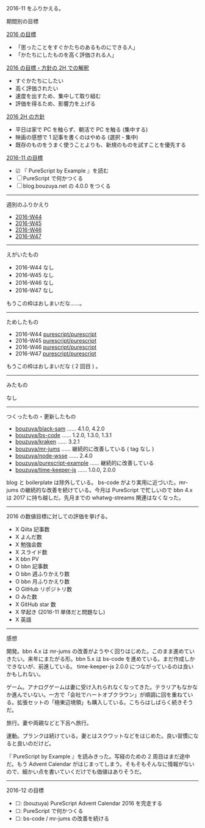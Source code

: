2016-11 をふりかえる。

期間別の目標

[2016 の目標][2015-12-31]

- 「思ったことをすぐかたちのあるものにできる人」
- 「かたちにしたものを高く評価される人」

[2016 の目標・方針の 2H での解釈][2016-07-31]

- すぐかたちにしたい
- 高く評価されたい
- 速度を出すため、集中して取り組む
- 評価を得るため、影響力を上げる

[2016 2H の方針][2016-07-31]

- 平日は家で PC を触らず、朝活で PC を触る (集中する)
- 映画の感想で 1 記事を書くのはやめる (選択・集中)
- 既存のものをうまく使うことよりも、新規のものを試すことを優先する

[2016-11 の目標][2016-10-31]

- ☑ 『 PureScript by Example 』を読む
- ☐ PureScript で何かつくる
- ☐ blog.bouzuya.net の 4.0.0 をつくる

-----

週別のふりかえり

- [2016-W44][2016-11-06]
- [2016-W45][2016-11-13]
- [2016-W46][2016-11-20]
- [2016-W47][2016-11-27]

-----

えがいたもの

- 2016-W44 なし
- 2016-W45 なし
- 2016-W46 なし
- 2016-W47 なし

もうこの枠はおしまいだな……。

-----

ためしたもの

- 2016-W44 [purescript/purescript][]
- 2016-W45 [purescript/purescript][]
- 2016-W46 [purescript/purescript][]
- 2016-W47 [purescript/purescript][]

もうこの枠はおしまいだな ( 2 回目 ) 。

-----

みたもの

なし

-----

つくったもの・更新したもの

- [bouzuya/black-sam][] …… 4.1.0, 4.2.0
- [bouzuya/bs-code][] …… 1.2.0, 1.3.0, 1.3.1
- [bouzuya/kraken][] …… 3.2.1
- [bouzuya/mr-jums][] …… 継続的に改善している ( tag なし )
- [bouzuya/node-wsse][] …… 2.4.0
- [bouzuya/purescript-example][] …… 継続的に改善している
- [bouzuya/time-keeper-js][] …… 1.0.0, 2.0.0

blog と boilerplate は除外している。 bs-code がより実用に近づいた。mr-jums の継続的な改善を続けている。今月は PureScript で忙しいので bbn 4.x は 2017 に持ち越しだ。先月までの whatwg-streams 関連はなくなった。

-----

2016 の数値目標に対しての評価を挙げる。

- X Qiita 記事数
- X よんだ数
- X 勉強会数
- X スライド数
- X bbn PV
- O bbn 記事数
- O bbn 週ふりかえり数
- O bbn 月ふりかえり数
- O GitHub リポジトリ数
- O みた数
- X GitHub star 数
- X 早起き (2016-11 単体だと問題なし)
- X 英語

-----

感想

開発。bbn 4.x は mr-jums の改善がようやく回りはじめた。このまま進めていきたい。来年にまたがる形。bbn 5.x は bs-code を進めている。まだ作成しかできないが、前進している。 time-keeper-js 2.0.0 につながっているのは良いかもしれない。

ゲーム。アナログゲームは妻に受け入れられなくなってきた。テラリアもなかなか進んでいない。一方で「会社でハートオブクラウン」が順調に回を重ねている。拡張セットの「極東辺境領」も購入している。こちらはしばらく続きそうだ。

旅行。妻や両親などと下呂へ旅行。

運動。プランクは続けている。妻とはスクワットなどをはじめた。良い習慣になると良いのだけど。

『 PureScript by Example 』を読みきった。写経のための 2 周目はまだ途中だ。もう Advent Calendar がはじまってしまう。そもそもそんなに情報がないので、細かい点を書いていくだけでも価値はありそうだ。

-----

2016-12 の目標

- ☐: (bouzuya) PureScript Advent Calendar 2016 を完走する
- ☐: PureScript で何かつくる
- ☐: bs-code / mr-jums の改善を続ける

[2015-12-31]: https://blog.bouzuya.net/2015/12/31/
[2016-07-31]: https://blog.bouzuya.net/2016/07/31/
[2016-10-31]: https://blog.bouzuya.net/2016/10/31/
[2016-11-06]: https://blog.bouzuya.net/2016/11/06/
[2016-11-13]: https://blog.bouzuya.net/2016/11/13/
[2016-11-20]: https://blog.bouzuya.net/2016/11/20/
[2016-11-27]: https://blog.bouzuya.net/2016/11/27/
[purescript/purescript]: https://github.com/purescript/purescript
[bouzuya/black-sam]: https://github.com/bouzuya/black-sam
[bouzuya/bs-code]: https://github.com/bouzuya/bs-code
[bouzuya/kraken]: https://github.com/bouzuya/kraken
[bouzuya/mr-jums]: https://github.com/bouzuya/mr-jums
[bouzuya/node-wsse]: https://github.com/bouzuya/node-wsse
[bouzuya/purescript-example]: https://github.com/bouzuya/purescript-example
[bouzuya/time-keeper-js]: https://github.com/bouzuya/time-keeper-js
